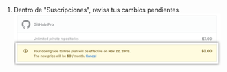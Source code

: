 1. Dentro de "Suscripciones", revisa tus cambios pendientes. ![Sección de suscripciones de la configuración de facturación listando cualquier cambio pendiente de suscripción](/assets/images/help/billing/review-pending-subscription-changes.png)
